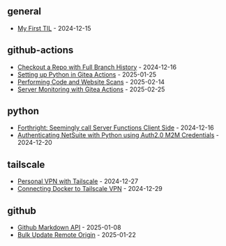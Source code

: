 <!-- index starts -->
## general

* [My First TIL](https://git.gvoserver1.com/jnellis/Today-I-Learned/src/branch/main/general/first_post.md) - 2024-12-15

## github-actions

* [Checkout a Repo with Full Branch History](https://git.gvoserver1.com/jnellis/Today-I-Learned/src/branch/main/github-actions/checkout_full.md) - 2024-12-16
* [Setting up Python in Gitea Actions](https://git.gvoserver1.com/jnellis/Today-I-Learned/src/branch/main/github-actions/setup_python.md) - 2025-01-25
* [Performing Code and Website Scans](https://git.gvoserver1.com/jnellis/Today-I-Learned/src/branch/main/github-actions/code_scans.md) - 2025-02-14
* [Server Monitoring with Gitea Actions](https://git.gvoserver1.com/jnellis/Today-I-Learned/src/branch/main/github-actions/server_monitoring_action.md) - 2025-02-25

## python

* [Forthright: Seemingly call Server Functions Client Side](https://git.gvoserver1.com/jnellis/Today-I-Learned/src/branch/main/python/forthright.md) - 2024-12-16
* [Authenticating NetSuite with Python using Auth2.0 M2M Credentials](https://git.gvoserver1.com/jnellis/Today-I-Learned/src/branch/main/python/netsuite_auth_m2m.md) - 2024-12-20

## tailscale

* [Personal VPN with Tailscale](https://git.gvoserver1.com/jnellis/Today-I-Learned/src/branch/main/tailscale/tailscale_intro.md) - 2024-12-27
* [Connecting Docker to Tailscale VPN](https://git.gvoserver1.com/jnellis/Today-I-Learned/src/branch/main/tailscale/ts_docker.md) - 2024-12-29

## github

* [Github Markdown API](https://git.gvoserver1.com/jnellis/Today-I-Learned/src/branch/main/github/markdown.md) - 2025-01-08
* [Bulk Update Remote Origin](https://git.gvoserver1.com/jnellis/Today-I-Learned/src/branch/main/github/update_remote.md) - 2025-01-22
<!-- index ends -->
